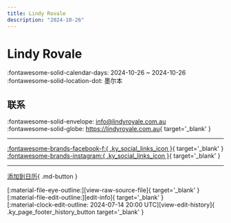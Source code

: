```yaml
---
title: Lindy Rovale
description: "2024-10-26"
---
```


# Lindy Rovale 

:fontawesome-solid-calendar-days: 2024-10-26 ~ 2024-10-26  
:fontawesome-solid-location-dot: 墨尔本  

## 联系

:fontawesome-solid-envelope: <info@lindyroyale.com.au>  
:fontawesome-solid-globe: <https://lindyroyale.com.au>{ target='_blank' }  

---

 [:fontawesome-brands-facebook-f:{ .ky_social_links_icon }](https://www.facebook.com/LindyRoyale){ target='_blank' } [:fontawesome-brands-instagram:{ .ky_social_links_icon }](https://instagram.com/lindyroyale){ target='_blank' }

---

[添加到日历](https://swing.news/ics/zh-Hans/2024/en_AU/lindy-rovale-2024.ics){ .md-button }

<div class="ky_page_footer" markdown>
<div class="ky_page_footer_trailing" markdown="span">
[:material-file-eye-outline:][view-raw-source-file]{ target='_blank' }
[:material-file-edit-outline:][edit-info]{ target='_blank' }
</div>
<div class="ky_page_footer_leading" markdown="span">
[:material-clock-edit-outline: 2024-07-14 20:00 UTC][view-edit-history]{ .ky_page_footer_history_button target='_blank' }
</div>
</div>

[view-raw-source-file]: https://github.com/swingdance/events/blob/main/2024/en_AU/lindy-rovale-2024.json "查看原始源文件"
[edit-info]: https://github.com/swingdance/events/issues/new?assignees=&labels=update+event&projects=&template=03-update_entity.yml&title=%5B2024%2Fen_AU%5D%20Lindy%20Rovale&region=en_AU&year=2024&id=lindy-rovale-2024&name=Lindy%20Rovale&org_id= "编辑信息"

[view-edit-history]: https://github.com/swingdance/events/commits/main/2024/en_AU/lindy-rovale-2024.json "查看编辑历史"
